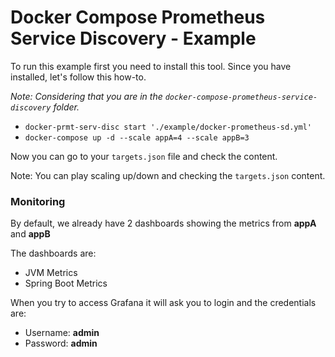 # Docker Compose Prometheus Service Discovery - Example

To run this example first you need to install this tool. Since you have installed, let's follow this how-to.

_Note: Considering that you are in the `docker-compose-prometheus-service-discovery` folder._

- `docker-prmt-serv-disc start './example/docker-prometheus-sd.yml'`
- `docker-compose up -d --scale appA=4 --scale appB=3`

Now you can go to your `targets.json` file and check the content.

Note: You can play scaling up/down and checking the `targets.json` content.   

### Monitoring
By default, we already have 2 dashboards showing the metrics from **appA** and **appB**

The dashboards are:
 - JVM Metrics
 - Spring Boot Metrics

When you try to access Grafana it will ask you to login and the credentials are:
- Username: **admin**
- Password: **admin** 
